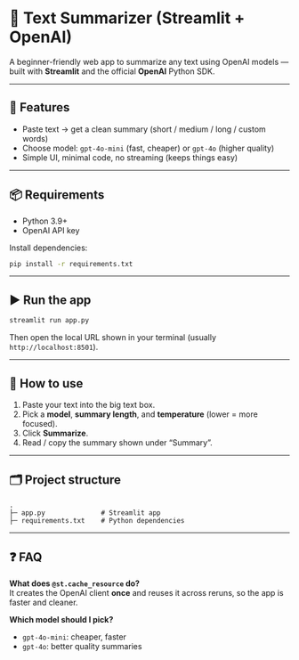 # 📝 Text Summarizer (Streamlit + OpenAI)

A beginner-friendly web app to summarize any text using OpenAI models — built with **Streamlit** and the official **OpenAI** Python SDK.

---

## 🚀 Features
- Paste text → get a clean summary (short / medium / long / custom words)
- Choose model: `gpt-4o-mini` (fast, cheaper) or `gpt-4o` (higher quality)
- Simple UI, minimal code, no streaming (keeps things easy)

---

## 📦 Requirements
- Python 3.9+
- OpenAI API key

Install dependencies:
```bash
pip install -r requirements.txt
```
---

## ▶️ Run the app
```bash
streamlit run app.py
```
Then open the local URL shown in your terminal (usually `http://localhost:8501`).

---

## 🧭 How to use
1. Paste your text into the big text box.
2. Pick a **model**, **summary length**, and **temperature** (lower = more focused).
3. Click **Summarize**.
4. Read / copy the summary shown under “Summary”.

---

## 🗂️ Project structure
```
.
├─ app.py              # Streamlit app
├─ requirements.txt    # Python dependencies
```

---

## ❓ FAQ

**What does `@st.cache_resource` do?**  
It creates the OpenAI client **once** and reuses it across reruns, so the app is faster and cleaner.

**Which model should I pick?**  
- `gpt-4o-mini`: cheaper, faster  
- `gpt-4o`: better quality summaries
